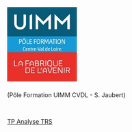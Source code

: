 ## ![Logo UIMM](logo_uimm_placeholder.jpg)
(Pôle Formation UIMM CVDL - S. Jaubert) 

<br>

[TP Analyse TRS](https://sjaubert.github.io/poleformation-uimmcvdl/TP_Analyse_TRS.html?target=_blank)



